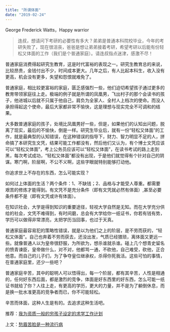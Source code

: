```yaml
---
title: "所谓体面"
date: "2019-02-24"
---
```


George Frederick Watts，Happy warrior

> 连叔，想请问下考研的必要性有多大？弟弟是普通本科院校毕业，今年的考研失败了，现在很沮丧，爸爸是想让弟弟接着考研，希望考研以后能有份轻松又体面的工作（我们是个普通家庭）。请连叔指点迷津，感激不尽！

普通家庭消费得起研究生教育，这是时代富裕的表现之一。研究生教育总的来说，比较昂贵，金钱付出不少，时间成本更大。几年之后，有人比起本科生，收入没有更高，机会没有更多，失望和怨恨就难免了。

普通家庭，相比较更富裕的家庭，匮乏感强烈一些，他们迫切希望孩子通过更多的教育带领家庭往上走。极端的例子就是所谓的凤凰男，飞出村子的那个会读书的孩子，他进城以后就不只属于他自己，肩负为全家人、全村人上档次的使命。而没人承担得起这个使命，最后大家都非常不愉快，这是理想与现实完全不可调和的结果。

大多数普通家庭的孩子，处境比凤凰男好一些，但是，如果他们的认知出问题，脱离了现实，最后的不愉快，倒是一样。研究生毕业后，就有一份“轻松又体面”的工作，就是最典型的认知错误，在这种错误的指导下，财力、智力明显不足的人，拼命搞了本研究生文凭，结果可能工作都没有，然后他们又认为，有个博士文凭应该可以“轻松又体面”，考上公务员应该可以“轻松又体面”，在读书考试的路上走到黑，每次考试成功，“轻松又体面”都没有出现，于是他们就觉得有个针对自己的阴谋。寒门啊，阶层啊，不公不义啊，这些字眼就特别能够打动他。

你追求世上不存在的东西，怎么可能实现？

如何过上体面的生活？两个条件：1、不缺钱；2、品格与才能受人尊重。都需要艰苦的修炼才能得到。有文凭不是充分条件（即有文凭就必然有体面）,甚至必要条件都不是（即有文凭或许有体面）。

在知识社会，大学是得到知识的重要途径，轻视大学自然是无知。而在大学充分供给的社会，文凭不难得到，有时间磨，总会有大学给你一纸证书，你若有钱有势，学历可以做得非常漂亮，太把学历当回事，也过于天真。

普通家庭最容易犯的策略性错误，就是以为他们之上的阶层，是不劳而获的，“轻松又体面”。自己也奔着不劳而获去，还没出发，气质已经猥琐，离体面又更远一些。就像普通人以为皇帝很舒服，为所欲为，想杀谁就杀谁。碰上几个想青史留名的愤青谏臣，皇帝做什么，对不对，他都骂一通，不砍他，自己难受，砍他，正合他意。而自己的儿子们，为了争夺皇位继承权，杀得你死我活。这些可怕的事情，在普通家庭里，还少一些吧？

普通家庭辛苦，其中的聪明人可以悟得出，每一个阶层，都有其辛苦，人性是相通的，任何好东西后面，都是激烈的竞争，体面是好东西里的好东西，怎么可能一纸证书就给了你？人往上走，有更高的学历，更大的力量，并不是为了躺倒休息，而是换一批水准更高的竞争者而已，你不可能轻松。

辛苦而体面，这种人生是有的。去追求这种生活吧。

推荐：[我为资质一般的穷孩子设定的求学工作计划](http://mp.weixin.qq.com/s?__biz=MjM5NDU0Mjk2MQ==&mid=2651625031&idx=1&sn=91cc044a32edc1512564a5446225c913&chksm=bd7e12598a099b4fe67ff0c97fdcf4604bfcb651281ea93622e0681309ef0cdb7ef329a45ab4&scene=21#wechat_redirect)

上文：[愁眉苦脸是一种流行病](http://mp.weixin.qq.com/s?__biz=MjM5NDU0Mjk2MQ==&mid=2651632619&idx=1&sn=7079e45cf88ea3959ef0d426fa88ac4f&chksm=bd7e37f58a09bee3e0c993ce9e8b3d995730a78938fb949f9eeb293b73aacd2497aa07730678&scene=21#wechat_redirect)
